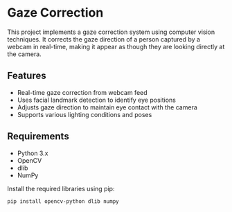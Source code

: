 # Gaze Correction 

This project implements a gaze correction system using computer vision techniques. It corrects the gaze direction of a person captured by a webcam in real-time, making it appear as though they are looking directly at the camera.

## Features

- Real-time gaze correction from webcam feed
- Uses facial landmark detection to identify eye positions
- Adjusts gaze direction to maintain eye contact with the camera
- Supports various lighting conditions and poses

## Requirements

- Python 3.x
- OpenCV
- dlib
- NumPy

Install the required libraries using pip:

```bash
pip install opencv-python dlib numpy
